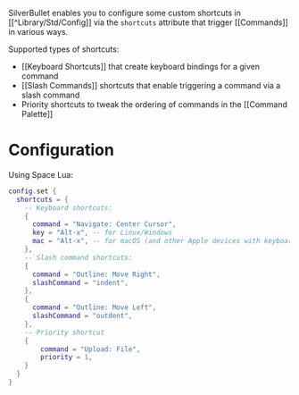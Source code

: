 SilverBullet enables you to configure some custom shortcuts in [[^Library/Std/Config]] via the `shortcuts` attribute that trigger [[Commands]] in various ways.

Supported types of shortcuts:
* [[Keyboard Shortcuts]] that create keyboard bindings for a given command
* [[Slash Commands]] shortcuts that enable triggering a command via a slash command
* Priority shortcuts to tweak the ordering of commands in the [[Command Palette]]

# Configuration
Using Space Lua:

```lua
config.set {
  shortcuts = {
    -- Keyboard shortcuts:
    {
      command = "Navigate: Center Cursor",
      key = "Alt-x", -- for Linux/Windows
      mac = "Alt-x", -- for macOS (and other Apple devices with keyboards)
    },
    -- Slash command shortcuts:
    {
      command = "Outline: Move Right",
      slashCommand = "indent",
    },
    {
      command = "Outline: Move Left",
      slashCommand = "outdent",
    },
    -- Priority shortcut
    {
        command = "Upload: File",
        priority = 1,
    }
  }
}
```
